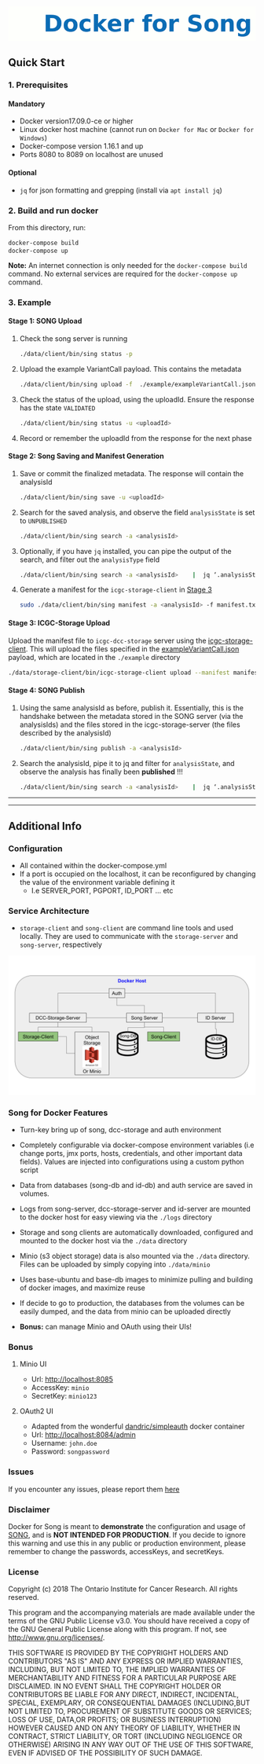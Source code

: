 
![image](song-logo.gif)

## Quick Start
### 1. Prerequisites
#### Mandatory
* Docker version17.09.0-ce or higher
* Linux docker host machine (cannot run on `Docker for Mac` or `Docker for Windows`)
* Docker-compose version 1.16.1 and up
* Ports 8080 to 8089 on localhost are unused

#### Optional
* `jq` for json formatting and grepping (install via `apt install jq`)


### 2. Build and run docker
From this directory, run:

```
docker-compose build
docker-compose up
```

**Note:** An internet connection is only needed for the `docker-compose build` command. No external services are required for the `docker-compose up` command.

### 3. Example
#### Stage 1: SONG Upload

1. Check the song server is running
    
    ```bash
    ./data/client/bin/sing status -p
    ```

2. Upload the example VariantCall payload. This contains the metadata

    ```bash
    ./data/client/bin/sing upload -f  ./example/exampleVariantCall.json
    ```

3. Check the status of the upload, using the uploadId. Ensure the response has the state `VALIDATED`
    ```bash
    ./data/client/bin/sing status -u <uploadId>
    ```

4. Record or remember the uploadId from the response for the next phase

#### Stage 2: Song Saving and Manifest Generation
1. Save or commit the finalized metadata. The response will contain the analysisId
    ```bash
    ./data/client/bin/sing save -u <uploadId>
    ```

2. Search for the saved analysis, and observe the field `analysisState` is set to `UNPUBLISHED`
    ```bash
    ./data/client/bin/sing search -a <analysisId>
    ```

3. Optionally, if you have `jq` installed, you can pipe the output of the search, and filter out the `analysisType` field
    ```bash
    ./data/client/bin/sing search -a <analysisId>    |  jq ‘.analysisState’
    ```

4. Generate a manifest for the `icgc-storage-client` in [Stage 3](#stage-3-icgc-storage-upload)
    ```bash
    sudo ./data/client/bin/sing manifest -a <analysisId> -f manifest.txt
    ```

#### Stage 3: ICGC-Storage Upload 
Upload the manifest file to `icgc-dcc-storage` server using the [icgc-storage-client](http://docs.icgc.org/software/binaries/#storage-client). This will upload the files specified in the [exampleVariantCall.json](https://github.com/overture-stack/SONG/blob/develop/docker/example/exampleVariantCall.json) payload, which are located in the `./example` directory
```bash
./data/storage-client/bin/icgc-storage-client upload --manifest manifest.txt
```

#### Stage 4: SONG Publish

1. Using the same analysisId as before, publish it. Essentially, this is the handshake between the metadata stored in the SONG server (via the analysisIds) and the files stored in the icgc-storage-server (the files described by the analysisId)
    ```bash
    ./data/client/bin/sing publish -a <analysisId>
    ```

2. Search the analysisId, pipe it to jq and filter for `analysisState`, and observe the analysis has finally been **published** \!\!\!
    ```bash
    ./data/client/bin/sing search -a <analysisId>    |  jq ‘.analysisState’
    ```


---

---

## Additional Info

### Configuration
* All contained within the docker-compose.yml
* If a port is occupied on the localhost, it can be reconfigured by changing the value of the environment variable defining it
    * I.e SERVER_PORT, PGPORT, ID_PORT ... etc

### Service Architecture
* `storage-client` and `song-client` are command line tools and used locally. They are used to communicate with the `storage-server` and `song-server`, respectively

![image](song-docker-service-architecture.svg)

### Song for Docker Features
* Turn-key bring up of song, dcc-storage and auth environment
  
  
* Completely configurable via docker-compose environment variables (i.e change ports, jmx ports, hosts, credentials, and other important data fields). Values are injected into configurations using a custom python script
  
  
* Data from databases (song-db and id-db) and auth service are saved in volumes.
  
  
* Logs from song-server, dcc-storage-server and id-server are mounted to the docker host for easy viewing via the `./logs` directory
  
  
* Storage and song clients are automatically downloaded, configured and mounted to the docker host via the `./data` directory

* Minio (s3 object storage) data is also mounted via the `./data` directory. Files can be uploaded by simply copying into `./data/minio`


* Uses base-ubuntu and base-db images to minimize pulling and building of docker images, and maximize reuse


* If decide to go to production, the databases from the volumes can be easily dumped, and the data from minio can be uploaded directly


* **Bonus:** can manage Minio and OAuth using their UIs\!

### Bonus
1. Minio UI
    * Url: [http://localhost:8085](http://localhost:8085)
    * AccessKey: `minio`
    * SecretKey: `minio123`

2. OAuth2 UI
    * Adapted from the wonderful [dandric/simpleauth](https://github.com/andricDu/SimpleAuth) docker container
    * Url: [http://localhost:8084/admin](http://localhost:8084/admin)
    * Username: `john.doe`
    * Password: `songpassword`

### Issues
If you encounter any issues, please report them [here](https://github.com/overture-stack/SONG/issues)

### Disclaimer
Docker for Song is meant to **demonstrate** the configuration and usage of [SONG](https://github.com/overture-stack/SONG), and is **NOT INTENDED FOR PRODUCTION**. If you decide to ignore this warning and use this in any public or production environment, please remember to change the passwords, accessKeys, and secretKeys. 

### License

Copyright (c) 2018 The Ontario Institute for Cancer Research. All rights
reserved.

This program and the accompanying materials are made available under the
terms of the GNU Public License v3.0. You should have received a copy of
the GNU General Public License along with
this program. If not, see <http://www.gnu.org/licenses/>.

THIS SOFTWARE IS PROVIDED BY THE COPYRIGHT HOLDERS AND CONTRIBUTORS "AS IS"
AND ANY EXPRESS OR IMPLIED WARRANTIES, INCLUDING, BUT NOT LIMITED TO, THE
IMPLIED WARRANTIES OF MERCHANTABILITY AND FITNESS FOR A PARTICULAR PURPOSE
ARE DISCLAIMED. IN NO EVENT SHALL THE COPYRIGHT HOLDER OR CONTRIBUTORS BE
LIABLE FOR ANY DIRECT, INDIRECT, INCIDENTAL, SPECIAL, EXEMPLARY, OR
CONSEQUENTIAL DAMAGES (INCLUDING,BUT NOT LIMITED TO, PROCUREMENT OF
SUBSTITUTE GOODS OR SERVICES; LOSS OF USE, DATA,OR PROFITS; OR BUSINESS
INTERRUPTION) HOWEVER CAUSED AND ON ANY THEORY OF LIABILITY, WHETHER
IN CONTRACT, STRICT LIABILITY, OR TORT (INCLUDING NEGLIGENCE OR OTHERWISE)
ARISING IN ANY WAY OUT OF THE USE OF THIS SOFTWARE, EVEN IF ADVISED OF THE
POSSIBILITY OF SUCH DAMAGE.
